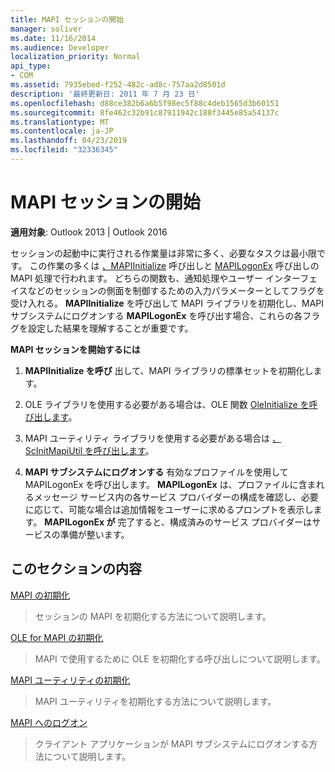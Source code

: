 ```yaml
---
title: MAPI セッションの開始
manager: soliver
ms.date: 11/16/2014
ms.audience: Developer
localization_priority: Normal
api_type:
- COM
ms.assetid: 7935ebed-f252-482c-ad8c-757aa2d8501d
description: '最終更新日: 2011 年 7 月 23 日'
ms.openlocfilehash: d88ce382b6a6b5f98ec5f88c4deb1565d3b60151
ms.sourcegitcommit: 8fe462c32b91c87911942c188f3445e85a54137c
ms.translationtype: MT
ms.contentlocale: ja-JP
ms.lasthandoff: 04/23/2019
ms.locfileid: "32336345"
---
```

# <a name="starting-a-mapi-session"></a>MAPI セッションの開始

  
  
**適用対象**: Outlook 2013 | Outlook 2016 
  
セッションの起動中に実行される作業量は非常に多く、必要なタスクは最小限です。 この作業の多くは [、MAPIInitialize](mapiinitialize.md) 呼び出しと [MAPILogonEx](mapilogonex.md) 呼び出しの MAPI 処理で行われます。 どちらの関数も、通知処理やユーザー インターフェイスなどのセッションの側面を制御するための入力パラメーターとしてフラグを受け入れる。 **MAPIInitialize** を呼び出して MAPI ライブラリを初期化し、MAPI サブシステムにログオンする **MAPILogonEx** を呼び出す場合、これらの各フラグを設定した結果を理解することが重要です。 
  
 **MAPI セッションを開始するには**
  
1. **MAPIInitialize を呼び** 出して、MAPI ライブラリの標準セットを初期化します。 
    
2. OLE ライブラリを使用する必要がある場合は、OLE 関数 [OleInitialize を呼び出します](https://msdn.microsoft.com/library/9a13e7a0-f2e2-466b-98f5-38d5972fa391%28Office.15%29.aspx)。
    
3. MAPI ユーティリティ ライブラリを使用する必要がある場合は [、ScInitMapiUtil を呼び出します](scinitmapiutil.md)。
    
4. **MAPI サブシステムにログオンする** 有効なプロファイルを使用して MAPILogonEx を呼び出します。 **MAPILogonEx** は、プロファイルに含まれるメッセージ サービス内の各サービス プロバイダーの構成を確認し、必要に応じて、可能な場合は追加情報をユーザーに求めるプロンプトを表示します。 **MAPILogonEx が** 完了すると、構成済みのサービス プロバイダーはサービスの準備が整います。 
    
## <a name="in-this-section"></a>このセクションの内容

[MAPI の初期化](initializing-mapi.md)
  
> セッションの MAPI を初期化する方法について説明します。
    
[OLE for MAPI の初期化](initializing-ole-for-mapi.md)
  
> MAPI で使用するために OLE を初期化する呼び出しについて説明します。
    
[MAPI ユーティリティの初期化](initializing-the-mapi-utilities.md)
  
> MAPI ユーティリティを初期化する方法について説明します。
    
[MAPI へのログオン](logging-on-to-mapi.md)
  
> クライアント アプリケーションが MAPI サブシステムにログオンする方法について説明します。
    

